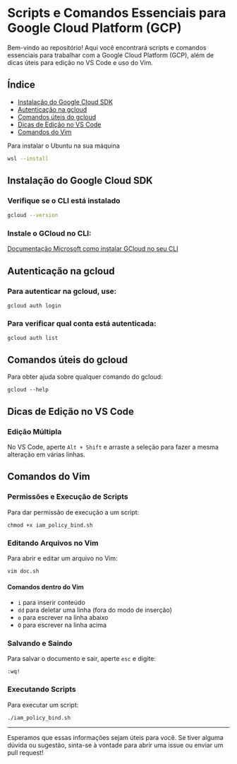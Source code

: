 # Scripts e Comandos Essenciais para Google Cloud Platform (GCP)

Bem-vindo ao repositório! Aqui você encontrará scripts e comandos essenciais para trabalhar com a Google Cloud Platform (GCP), além de dicas úteis para edição no VS Code e uso do Vim.

## Índice

- [Instalação do Google Cloud SDK](#instalação-do-google-cloud-sdk)
- [Autenticação na gcloud](#autenticação-na-gcloud)
- [Comandos úteis do gcloud](#comandos-úteis-do-gcloud)
- [Dicas de Edição no VS Code](#dicas-de-edição-no-vs-code)
- [Comandos do Vim](#comandos-do-vim)

Para instalar o Ubuntu na sua máquina
```sh
wsl --install
```

## Instalação do Google Cloud SDK

### Verifique se o CLI está instalado

```sh
gcloud --version
```

### Instale o GCloud no CLI:

  [Documentação Microsoft como instalar GCloud no seu CLI](https://cloud.google.com/sdk/docs/install?hl=pt-br#deb)


## Autenticação na gcloud

### Para autenticar na gcloud, use:

 ```
gcloud auth login
 ```


### Para verificar qual conta está autenticada:

 ```
gcloud auth list
 ```

 
## Comandos úteis do gcloud

Para obter ajuda sobre qualquer comando do gcloud:

```
gcloud --help
```


## Dicas de Edição no VS Code

### Edição Múltipla

No VS Code, aperte `Alt + Shift` e arraste a seleção para fazer a mesma alteração em várias linhas.

## Comandos do Vim

### Permissões e Execução de Scripts

Para dar permissão de execução a um script:

```
chmod +x iam_policy_bind.sh
```


### Editando Arquivos no Vim

Para abrir e editar um arquivo no Vim:

```
vim doc.sh
```


#### Comandos dentro do Vim

- `i` para inserir conteúdo
- `dd` para deletar uma linha (fora do modo de inserção)
- `o` para escrever na linha abaixo
- `O` para escrever na linha acima

### Salvando e Saindo

Para salvar o documento e sair, aperte `esc` e digite:

```
:wq!
```


### Executando Scripts

Para executar um script:

```
./iam_policy_bind.sh
```


---

Esperamos que essas informações sejam úteis para você. Se tiver alguma dúvida ou sugestão, sinta-se à vontade para abrir uma issue ou enviar um pull request!
